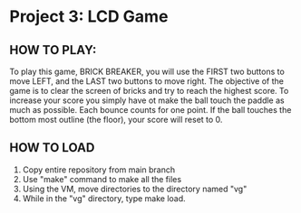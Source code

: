 # Project 3: LCD Game
## HOW TO PLAY:

To play this game, BRICK BREAKER, you will use the FIRST two buttons to move LEFT,
and the LAST two buttons to move right. The objective of the game is to clear the
screen of bricks and try to reach the highest score. To increase your score
you simply have ot make the ball touch the paddle as much as possible. Each bounce
counts for one point. If the ball touches the bottom most outline (the floor),
your score will reset to 0.

## HOW TO LOAD 
1. Copy entire repository from main branch
2. Use "make" command to make all the files
3. Using the VM, move directories to the directory named "vg"
4. While in the "vg" directory, type make load.
